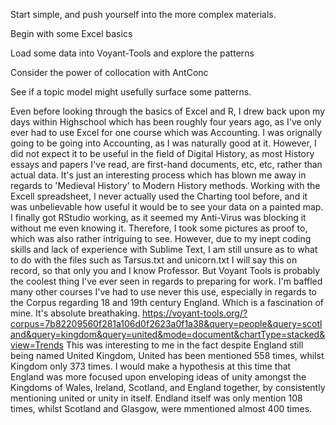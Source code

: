 Start simple, and push yourself into the more complex materials.

Begin with some Excel basics

Load some data into Voyant-Tools and explore the patterns

Consider the power of collocation with AntConc

See if a topic model might usefully surface some patterns.

Even before looking through the basics of Excel and R, I drew back upon my days within Highschool which has been roughly four years ago, as I've only ever had to use Excel for one course which was Accounting. I was orignally going to be going into Accounting, as I was naturally good at it. However, I did not expect it to be useful in the field of Digital History, as most History essays and papers I've read, are first-hand documents, etc, etc, rather than actual data. It's just an interesting process which has blown me away in regards to 'Medieval History' to Modern History methods.
Working with the Excell spreadsheet, I never actually used the Charting tool before, and it was unbelievable how useful it would be to see your data on a painted map.
I finally got RStudio working, as it seemed my Anti-Virus was blocking it without me even knowing it. Therefore, I took some pictures as proof to, which was also rather intriguing to see. However, due to my inept coding skills and lack of experience with Sublime Text, I am still unsure as to what to do with the files such as Tarsus.txt and unicorn.txt
I will say this on record, so that only you and I know Professor. But Voyant Tools is probably the coolest thing I've ever seen in regards to preparing for work. I'm baffled many other courses I've had to use never this use, especially in regards to the Corpus regarding 18 and 19th century England. Which is a fascination of mine. It's absolute breathaking. 
https://voyant-tools.org/?corpus=7b82209560f281a106d0f2623a0f1a38&query=people&query=scotland&query=kingdom&query=united&mode=document&chartType=stacked&view=Trends
This was interesting to me in the fact despite England still being named United Kingdom, United has been mentioned 558 times, whilst Kingdom only 373 times. I would make a hypothesis at this time that England was more focused upon enveloping ideas of unity amongst the Kingdoms of Wales, Ireland, Scotland, and England together, by consistently mentioning united or unity in itself. Endland itself was only mention 108 times, whilst Scotland and Glasgow, were mmentioned almost 400 times. 
